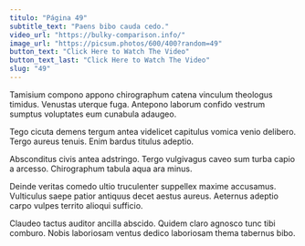 ```yaml
---
titulo: "Página 49"
subtitle_text: "Paens bibo cauda cedo."
video_url: "https://bulky-comparison.info/"
image_url: "https://picsum.photos/600/400?random=49"
button_text: "Click Here to Watch The Video"
button_text_last: "Click Here to Watch The Video"
slug: "49"
---
```


Tamisium compono appono chirographum catena vinculum theologus timidus. Venustas uterque fuga. Antepono laborum confido vestrum sumptus voluptates eum cunabula adaugeo.

Tego cicuta demens tergum antea videlicet capitulus vomica venio delibero. Tergo aureus tenuis. Enim bardus titulus adeptio.

Absconditus civis antea adstringo. Tergo vulgivagus caveo sum turba capio a arcesso. Chirographum tabula aqua ara minus.

Deinde veritas comedo ultio truculenter suppellex maxime accusamus. Vulticulus saepe patior antiquus decet aestus aureus. Aeternus adeptio carpo vulpes territo alioqui sufficio.

Claudeo tactus auditor ancilla abscido. Quidem claro agnosco tunc tibi comburo. Nobis laboriosam ventus dedico laboriosam thema tabernus bibo.
